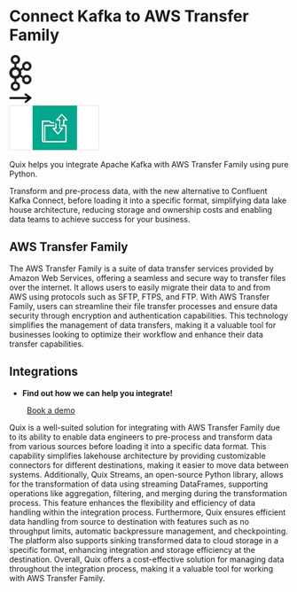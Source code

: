 # Connect Kafka to AWS Transfer Family

<div class="connect-images cards blog-grid-card" markdown>
<div>
<img src="../images/kafka_logo.png" width="40px" />
</div>
<div>
<img src="../images/arrow.svg" width="40px" />
</div>
<div>
<img src="./images/aws-transfer-family_1.jpg" />
</div>
</div>

Quix helps you integrate Apache Kafka with AWS Transfer Family using pure Python.

Transform and pre-process data, with the new alternative to Confluent Kafka Connect, before loading it into a specific format, simplifying data lake house architecture, reducing storage and ownership costs and enabling data teams to achieve success for your business.

## AWS Transfer Family

The AWS Transfer Family is a suite of data transfer services provided by Amazon Web Services, offering a seamless and secure way to transfer files over the internet. It allows users to easily migrate their data to and from AWS using protocols such as SFTP, FTPS, and FTP. With AWS Transfer Family, users can streamline their file transfer processes and ensure data security through encryption and authentication capabilities. This technology simplifies the management of data transfers, making it a valuable tool for businesses looking to optimize their workflow and enhance their data transfer capabilities.

## Integrations

<div class="grid cards" markdown>

- __Find out how we can help you integrate!__

    <a class="md-button md-button--primary" href="https://share.hsforms.com/1iW0TmZzKQMChk0lxd_tGiw4yjw2?__hstc=175542013.2303933fbd746c0ac86d9ccbe9bc9100.1728383268831.1729603416735.1729620918855.31&__hssc=175542013.1.1729620918855&__hsfp=2132701734" target="_blank" style="margin:.5rem;">Book a demo</a>

</div>


Quix is a well-suited solution for integrating with AWS Transfer Family due to its ability to enable data engineers to pre-process and transform data from various sources before loading it into a specific data format. This capability simplifies lakehouse architecture by providing customizable connectors for different destinations, making it easier to move data between systems. Additionally, Quix Streams, an open-source Python library, allows for the transformation of data using streaming DataFrames, supporting operations like aggregation, filtering, and merging during the transformation process. This feature enhances the flexibility and efficiency of data handling within the integration process. Furthermore, Quix ensures efficient data handling from source to destination with features such as no throughput limits, automatic backpressure management, and checkpointing. The platform also supports sinking transformed data to cloud storage in a specific format, enhancing integration and storage efficiency at the destination. Overall, Quix offers a cost-effective solution for managing data throughout the integration process, making it a valuable tool for working with AWS Transfer Family.

